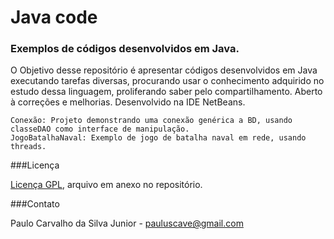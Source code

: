 # Java code
### Exemplos de códigos desenvolvidos em Java.

O Objetivo desse repositório é apresentar códigos desenvolvidos em Java executando tarefas diversas, procurando usar o conhecimento adquirido no estudo dessa linguagem, proliferando saber pelo compartilhamento. Aberto à correções e melhorias. Desenvolvido na IDE NetBeans.

```
Conexão: Projeto demonstrando uma conexão genérica a BD, usando classeDAO como interface de manipulação.
JogoBatalhaNaval: Exemplo de jogo de batalha naval em rede, usando threads.
```

###Licença

[Licença GPL](https://github.com/paulocsilvajr/python-code/blob/master/license_gpl.txt), arquivo em anexo no repositório.

###Contato

Paulo Carvalho da Silva Junior - pauluscave@gmail.com
